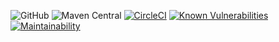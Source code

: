 
![GitHub](https://img.shields.io/github/license/nhojpatrick/nhojpatrick-qa-sortpom?style=plastic)
![Maven Central](https://img.shields.io/maven-central/v/com.github.nhojpatrick.qa/nhojpatrick-sortpom-sortorderfile)
[![CircleCI](https://circleci.com/gh/nhojpatrick/nhojpatrick-sortpom-sortorderfile/tree/develop.svg?style=svg)](https://circleci.com/gh/nhojpatrick/nhojpatrick-sortpom-sortorderfile/tree/develop)
[![Known Vulnerabilities](https://snyk.io/test/github/nhojpatrick/nhojpatrick-qa-sortpom/develop/badge.svg)](https://snyk.io/test/github/nhojpatrick/nhojpatrick-qa-sortpom/develop)
[![Maintainability](https://api.codeclimate.com/v1/badges/b66727c363f4a03f4f57/maintainability)](https://codeclimate.com/github/nhojpatrick/nhojpatrick-qa-sortpom/maintainability)
